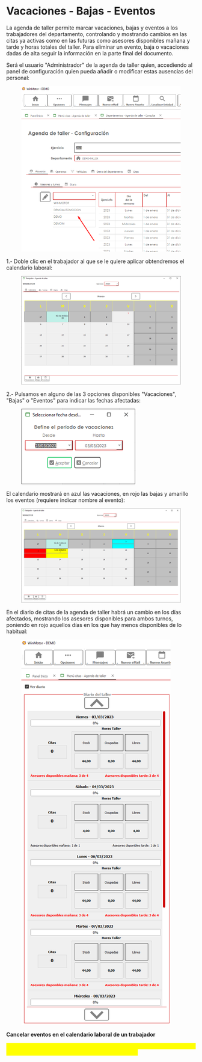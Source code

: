 # Vacaciones - Bajas - Eventos

La agenda de taller permite marcar vacaciones, bajas y eventos a los trabajadores del departamento, controlando y mostrando cambios en las citas ya activas como en las futuras como asesores disponibles mañana y tarde y horas totales del taller. Para eliminar un evento, baja o vacaciones dadas de alta seguir la información en la parte final del documento.

Será el usuario "Administrador" de la agenda de taller quien, accediendo al panel de configuración quien pueda añadir o modificar estas ausencias del personal:

<figure><img src="../../../../.gitbook/assets/imagen (29) (1).png" alt=""><figcaption></figcaption></figure>

1.- Doble clic en el trabajador al que se le quiere aplicar obtendremos el calendario laboral:

<figure><img src="../../../../.gitbook/assets/imagen (24) (1).png" alt=""><figcaption></figcaption></figure>

2.- Pulsamos en alguno de las 3 opciones disponibles "Vacaciones", "Bajas" o "Eventos" para indicar las fechas afectadas:

<figure><img src="../../../../.gitbook/assets/imagen (33).png" alt=""><figcaption></figcaption></figure>

El calendario mostrará en azul las vacaciones, en rojo las bajas y amarillo los eventos (requiere indicar nombre al evento):

<figure><img src="../../../../.gitbook/assets/imagen (16) (3) (1).png" alt=""><figcaption></figcaption></figure>

En el diario de citas de la agenda de taller habrá un cambio en los días afectados, mostrando los asesores disponibles para ambos turnos, poniendo en rojo aquellos días en los que hay menos disponibles de lo habitual:

<figure><img src="../../../../.gitbook/assets/imagen (4) (1) (1).png" alt=""><figcaption></figcaption></figure>

**Cancelar eventos en el calendario laboral de un trabajador**

<mark style="color:yellow;">Para eliminar vacaciones, bajas o eventos, simplemente tenemos que volver a dar de alta los mismos datos que los dados de alta.</mark>
